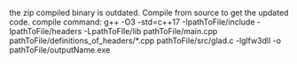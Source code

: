 the zip compiled binary is outdated. Compile from source to get the updated code. 
compile command: g++ -O3 -std=c++17 -IpathToFile/include -IpathToFile/headers -LpathToFIle/lib pathToFile/main.cpp pathToFile/definitions_of_headers/*.cpp pathToFile/src/glad.c -lglfw3dll -o pathToFile/outputName.exe
